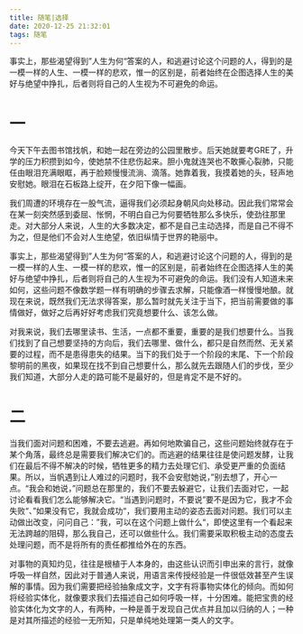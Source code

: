```yaml
---
title: 随笔|选择
date: 2020-12-25 21:32:01
tags: 随笔
---
```


事实上，那些渴望得到”人生为何“答案的人，和逃避讨论这个问题的人，得到的是一模一样的人生、一模一样的悲欢，惟一的区别是，前者始终在企图选择人生的美好与绝望中挣扎，后者则将自己的人生视为不可避免的命运。

<!--more-->

# 一

今天下午去图书馆找帆，和她一起在旁边的公园里散步。后天她就要考GRE了，升学的压力积攒到如今，使她禁不住悲伤起来。胆小鬼就连哭也不敢撕心裂肺，只能任由眼泪充满眼眶，再于脸颊慢慢流淌、滴落。她靠着我，我摸着她的头，轻声地安慰她。眼泪在石板路上绽开，在夕阳下像一幅画。

我们周遭的环境存在一股气流，逼得我们必须起身朝风向处移动。因此我们常常会在某一刻突然感到委屈、怅惘，不明白自己为何要牺牲那么多快乐，使劲往那里走。对大部分人来说，人生的大多数决定，都不是自己主动选择，而是自己不得不为之，但是他们不会对人生绝望，依旧纵情于世界的艳丽中。

事实上，那些渴望得到”人生为何“答案的人，和逃避讨论这个问题的人，得到的是一模一样的人生、一模一样的悲欢，惟一的区别是，前者始终在企图选择人生的美好与绝望中挣扎，后者则将自己的人生视为不可避免的命运。我们没有人知道未来如何，这些问题不像数学题一样有明确的步骤去求解，只能像酒一样慢慢地酿。就现在来说，既然我们无法求得答案，那么暂时就先关注于当下，把当前需要做的事情做好，做好之后再好好考虑我们究竟想要什么、该怎么做。

对我来说，我们去哪里读书、生活，一点都不重要，重要的是我们想要什么。当我们找到了自己想要坚持的方向后，我们去哪里、做什么，都只是自然而然、无关紧要的过程，而不是患得患失的结果。当下的我们处于一个阶段的末尾、下一个阶段黎明前的黑夜，如果现在找不到自己想要什么，那么就先去跟随人们的步伐，至少我们知道，大部分人走的路可能不是最好的，但是肯定不是不好的。

# 二

当我们面对问题和困难，不要去逃避。再如何地欺骗自己，这些问题始终就存在于某个角落，最终总是需要我们解决它们的。而逃避的结果往往是使问题发酵，让我们在最后不得不解决的时候，牺牲更多的精力去处理它们、承受更严重的负面结果。所以，当帆遇到让人难过的问题时，我不会安慰她说，”别去想了，开心一点。“我会和她说，”问题总在那里的，我们不要去躲避它，让我们去面对它，一起讨论看看我们怎么能够解决它。“当遇到问题时，不要说”要不是因为它，我才不会失败“、”如果没有它，我就会成功“，我们要用主动的姿态去面对问题。我们可以主动做出改变，问问自己：”我，可以在这个问题上做什么“，即使这里有一个看起来无法跨越的阻碍，那么我自己，还可以做些什么。我们需要采取积极主动的态度去处理问题，而不是将所有的责任都推给外在的东西。

对事物的真知灼见，往往是根植于人本身的，由这些认识而引申出来的言行，就像呼吸一样自然，因此对于普通人来说，用语言来传授经验是一件很低效甚至产生误解的事情。因为我们需要把经验抽象成文字，文字有将事物实体化的倾向。而如何将经验实体化，就像要求我们去描述自己如何呼吸一样，十分困难。能把宝贵的经验实体化为文字的人，有两种，一种是善于发现自己优点并且加以归纳的人；一种是对其所描述的经验一无所知，只是单纯地处理第一类人的文字。